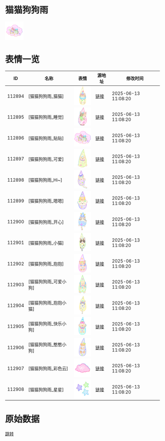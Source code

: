 # 猫猫狗狗雨

<img src="./cover.png" height="60" alt="cover" />

# 表情一览

|ID|名称|表情|源地址|修改时间|
|----|----|----|----|----|
|112894|[猫猫狗狗雨_猫猫]|<img src="./pic/112894_%5B猫猫狗狗雨_猫猫%5D.png" height="60" alt="猫猫"/>|[链接](https://i0.hdslb.com/bfs/garb/212442d7147d6b427782172f53748dafa3a8eb2d.png)|2025-06-13 11:08:20|
|112895|[猫猫狗狗雨_睡觉]|<img src="./pic/112895_%5B猫猫狗狗雨_睡觉%5D.png" height="60" alt="睡觉"/>|[链接](https://i0.hdslb.com/bfs/garb/65e45ef1654d815f459cfc8b4b152fce394437e5.png)|2025-06-13 11:08:20|
|112896|[猫猫狗狗雨_贴贴]|<img src="./pic/112896_%5B猫猫狗狗雨_贴贴%5D.png" height="60" alt="贴贴"/>|[链接](https://i0.hdslb.com/bfs/garb/829c9b16ab03796b5054e537025267ee645f8326.png)|2025-06-13 11:08:20|
|112897|[猫猫狗狗雨_可爱]|<img src="./pic/112897_%5B猫猫狗狗雨_可爱%5D.png" height="60" alt="可爱"/>|[链接](https://i0.hdslb.com/bfs/garb/f78b57f37242fd74c53c1ec325925bdcc0f397d7.png)|2025-06-13 11:08:20|
|112898|[猫猫狗狗雨_Hi~]|<img src="./pic/112898_%5B猫猫狗狗雨_Hi~%5D.png" height="60" alt="Hi~"/>|[链接](https://i0.hdslb.com/bfs/garb/fff4efa03d4c9f6bb430bd191772f03a93fb7712.png)|2025-06-13 11:08:20|
|112899|[猫猫狗狗雨_嗯嗯]|<img src="./pic/112899_%5B猫猫狗狗雨_嗯嗯%5D.png" height="60" alt="嗯嗯"/>|[链接](https://i0.hdslb.com/bfs/garb/b9dc8b31433dcdcc660fb24678d7572ffca2a3bc.png)|2025-06-13 11:08:20|
|112900|[猫猫狗狗雨_开心]|<img src="./pic/112900_%5B猫猫狗狗雨_开心%5D.png" height="60" alt="开心"/>|[链接](https://i0.hdslb.com/bfs/garb/6c6282e35ae9da6c87abd7173240ab9d75d543c0.png)|2025-06-13 11:08:20|
|112901|[猫猫狗狗雨_小猫]|<img src="./pic/112901_%5B猫猫狗狗雨_小猫%5D.png" height="60" alt="小猫"/>|[链接](https://i0.hdslb.com/bfs/garb/8b3f82b3bd592cb14f520832793a791c8ca08f6f.png)|2025-06-13 11:08:20|
|112902|[猫猫狗狗雨_抱抱]|<img src="./pic/112902_%5B猫猫狗狗雨_抱抱%5D.png" height="60" alt="抱抱"/>|[链接](https://i0.hdslb.com/bfs/garb/a5265420f5406366a2d2b9985309d6392f2ea1e8.png)|2025-06-13 11:08:20|
|112903|[猫猫狗狗雨_可爱小狗]|<img src="./pic/112903_%5B猫猫狗狗雨_可爱小狗%5D.png" height="60" alt="可爱小狗"/>|[链接](https://i0.hdslb.com/bfs/garb/0576382f0b8c306000cf62bbf89decb9e9cc51c4.png)|2025-06-13 11:08:20|
|112904|[猫猫狗狗雨_抱抱小猫]|<img src="./pic/112904_%5B猫猫狗狗雨_抱抱小猫%5D.png" height="60" alt="抱抱小猫"/>|[链接](https://i0.hdslb.com/bfs/garb/654491dafee9a57a778f5d7817e76bb309b569aa.png)|2025-06-13 11:08:20|
|112905|[猫猫狗狗雨_快乐小狗]|<img src="./pic/112905_%5B猫猫狗狗雨_快乐小狗%5D.png" height="60" alt="快乐小狗"/>|[链接](https://i0.hdslb.com/bfs/garb/4cef44c8397f0f15160c9cab72304cd140e6c224.png)|2025-06-13 11:08:20|
|112906|[猫猫狗狗雨_憨憨小狗]|<img src="./pic/112906_%5B猫猫狗狗雨_憨憨小狗%5D.png" height="60" alt="憨憨小狗"/>|[链接](https://i0.hdslb.com/bfs/garb/a7ee5d4d324db9ea9c1c645803885eb6e3f0f079.png)|2025-06-13 11:08:20|
|112907|[猫猫狗狗雨_彩色云]|<img src="./pic/112907_%5B猫猫狗狗雨_彩色云%5D.png" height="60" alt="彩色云"/>|[链接](https://i0.hdslb.com/bfs/garb/b61b47d3c90ee52730759be7f5fa6730dffe5925.png)|2025-06-13 11:08:20|
|112908|[猫猫狗狗雨_星星]|<img src="./pic/112908_%5B猫猫狗狗雨_星星%5D.png" height="60" alt="星星"/>|[链接](https://i0.hdslb.com/bfs/garb/1c5c1cdfe99c8cafad22bcec038b94b75ccdf133.png)|2025-06-13 11:08:20|

# 原始数据

[跳转](./raw.json)


